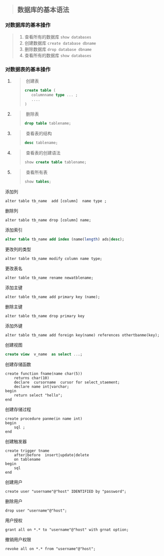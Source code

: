 > ## 数据库的基本语法

###  对数据库的基本操作

> 1.  查看所有的数据库   `show databases`
> 2.  创建数据库 `create database dbname`
> 3.  删除数据库 `drop database dbname`
> 4.  查看所有的数据库 `show databases`

### 对数据表的基本操作

1. > ​	创建表
   >
   > ```sql
   > create table (
   > 	columnname type ... ;
   > 	....
   > )
   > ```
   >

2. >​	删除表
   >
   > ```sql
   > drop table tablename;
   > ```
   >

3. >​	查看表的结构
   >
   >```sql
   > desc tablename;
   >```
   >

4. >​	查看表的创建语法
   >
   > ```sql
   > show create table tablename;
   > ```
   >

5. > ​	查看所有表
   >
   > ```sql
   > show tables;
   > ```
   >



添加列

```mysql
alter table tb_name  add [column]  name type ;
```

删除列

```mysql
alter table tb_name drop [column] name;
```

添加索引

```sql
alter table tb_name add index (name(length) ads|desc);
```

更改列的类型

```mysql
alter table tb_name modify column name type;  
```

更改表名

```mysql
alter table tb_name rename newatblename;
```

添加主键

```mysql
alter table tb_name add primary key (name);
```

删除主键

```mysql
alter table tb_name drop primary key
```

添加外键

```mysql
alter table tb_name add foreign key(name) references othertbanme(key); 
```

创建视图

```sql
create view  v_name  as select ...;
```

创建存储函数

```mysql
create function fname(name char(5)) 
	returns char(10)
	declare  cursorname  cursor for select_staement; 
	declare name int|varchar;
begin
	return select "hello";
end 
```

创建存储过程

```mysql
create procedure panme(in name int)
begin
	sql ;
end 
```

创建触发器

```mysql
create trigger tname 
	after|before  insert|update|delete  
	on tablename
begin
	sql
end
```

创建用户

```mysql
create user "username"@"host" IDENTIFIED by "password";
```

删除用户

```mysql
drop user "username"@"host";
```

用户授权

```mysql
grant all on *.* to "username"@"host" with grnat option;
```

撤销用户权限

```mysql
revoke all on *.* from "username"@"host";
```






